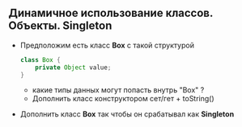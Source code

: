 ## Динамичное использование классов. Объекты. Singleton



* Предположим есть класс **Box** с такой структурой


  ```java
  class Box {
      private Object value;
  }
  ``` 

  * какие типы данных могут попасть внутрь "Box" ?
  * Дополнить класс конструктором сет/гет + toString()

* Дополнить класс **Box** так чтобы он срабатывал как **Singleton**   